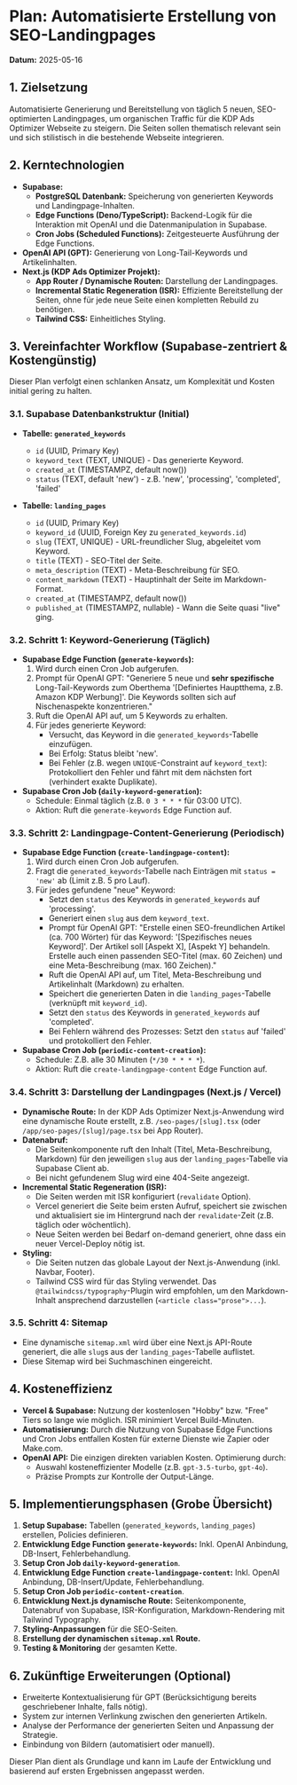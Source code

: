 # Plan: Automatisierte Erstellung von SEO-Landingpages

**Datum:** 2025-05-16

## 1. Zielsetzung

Automatisierte Generierung und Bereitstellung von täglich 5 neuen, SEO-optimierten Landingpages, um organischen Traffic für die KDP Ads Optimizer Webseite zu steigern. Die Seiten sollen thematisch relevant sein und sich stilistisch in die bestehende Webseite integrieren.

## 2. Kerntechnologien

*   **Supabase:**
    *   **PostgreSQL Datenbank:** Speicherung von generierten Keywords und Landingpage-Inhalten.
    *   **Edge Functions (Deno/TypeScript):** Backend-Logik für die Interaktion mit OpenAI und die Datenmanipulation in Supabase.
    *   **Cron Jobs (Scheduled Functions):** Zeitgesteuerte Ausführung der Edge Functions.
*   **OpenAI API (GPT):** Generierung von Long-Tail-Keywords und Artikelinhalten.
*   **Next.js (KDP Ads Optimizer Projekt):**
    *   **App Router / Dynamische Routen:** Darstellung der Landingpages.
    *   **Incremental Static Regeneration (ISR):** Effiziente Bereitstellung der Seiten, ohne für jede neue Seite einen kompletten Rebuild zu benötigen.
    *   **Tailwind CSS:** Einheitliches Styling.

## 3. Vereinfachter Workflow (Supabase-zentriert & Kostengünstig)

Dieser Plan verfolgt einen schlanken Ansatz, um Komplexität und Kosten initial gering zu halten.

### 3.1. Supabase Datenbankstruktur (Initial)

*   **Tabelle: `generated_keywords`**
    *   `id` (UUID, Primary Key)
    *   `keyword_text` (TEXT, UNIQUE) - Das generierte Keyword.
    *   `created_at` (TIMESTAMPZ, default now())
    *   `status` (TEXT, default 'new') - z.B. 'new', 'processing', 'completed', 'failed'

*   **Tabelle: `landing_pages`**
    *   `id` (UUID, Primary Key)
    *   `keyword_id` (UUID, Foreign Key zu `generated_keywords.id`)
    *   `slug` (TEXT, UNIQUE) - URL-freundlicher Slug, abgeleitet vom Keyword.
    *   `title` (TEXT) - SEO-Titel der Seite.
    *   `meta_description` (TEXT) - Meta-Beschreibung für SEO.
    *   `content_markdown` (TEXT) - Hauptinhalt der Seite im Markdown-Format.
    *   `created_at` (TIMESTAMPZ, default now())
    *   `published_at` (TIMESTAMPZ, nullable) - Wann die Seite quasi "live" ging.

### 3.2. Schritt 1: Keyword-Generierung (Täglich)

*   **Supabase Edge Function (`generate-keywords`):**
    1.  Wird durch einen Cron Job aufgerufen.
    2.  Prompt für OpenAI GPT: "Generiere 5 neue und **sehr spezifische** Long-Tail-Keywords zum Oberthema '[Definiertes Hauptthema, z.B. Amazon KDP Werbung]'. Die Keywords sollten sich auf Nischenaspekte konzentrieren."
    3.  Ruft die OpenAI API auf, um 5 Keywords zu erhalten.
    4.  Für jedes generierte Keyword:
        *   Versucht, das Keyword in die `generated_keywords`-Tabelle einzufügen.
        *   Bei Erfolg: Status bleibt 'new'.
        *   Bei Fehler (z.B. wegen `UNIQUE`-Constraint auf `keyword_text`): Protokolliert den Fehler und fährt mit dem nächsten fort (verhindert exakte Duplikate).
*   **Supabase Cron Job (`daily-keyword-generation`):**
    *   Schedule: Einmal täglich (z.B. `0 3 * * *` für 03:00 UTC).
    *   Aktion: Ruft die `generate-keywords` Edge Function auf.

### 3.3. Schritt 2: Landingpage-Content-Generierung (Periodisch)

*   **Supabase Edge Function (`create-landingpage-content`):**
    1.  Wird durch einen Cron Job aufgerufen.
    2.  Fragt die `generated_keywords`-Tabelle nach Einträgen mit `status = 'new'` ab (Limit z.B. 5 pro Lauf).
    3.  Für jedes gefundene "neue" Keyword:
        *   Setzt den `status` des Keywords in `generated_keywords` auf 'processing'.
        *   Generiert einen `slug` aus dem `keyword_text`.
        *   Prompt für OpenAI GPT: "Erstelle einen SEO-freundlichen Artikel (ca. 700 Wörter) für das Keyword: '[Spezifisches neues Keyword]'. Der Artikel soll [Aspekt X], [Aspekt Y] behandeln. Erstelle auch einen passenden SEO-Titel (max. 60 Zeichen) und eine Meta-Beschreibung (max. 160 Zeichen)."
        *   Ruft die OpenAI API auf, um Titel, Meta-Beschreibung und Artikelinhalt (Markdown) zu erhalten.
        *   Speichert die generierten Daten in die `landing_pages`-Tabelle (verknüpft mit `keyword_id`).
        *   Setzt den `status` des Keywords in `generated_keywords` auf 'completed'.
        *   Bei Fehlern während des Prozesses: Setzt den `status` auf 'failed' und protokolliert den Fehler.
*   **Supabase Cron Job (`periodic-content-creation`):**
    *   Schedule: Z.B. alle 30 Minuten (`*/30 * * * *`).
    *   Aktion: Ruft die `create-landingpage-content` Edge Function auf.

### 3.4. Schritt 3: Darstellung der Landingpages (Next.js / Vercel)

*   **Dynamische Route:** In der KDP Ads Optimizer Next.js-Anwendung wird eine dynamische Route erstellt, z.B. `/seo-pages/[slug].tsx` (oder `/app/seo-pages/[slug]/page.tsx` bei App Router).
*   **Datenabruf:**
    *   Die Seitenkomponente ruft den Inhalt (Titel, Meta-Beschreibung, Markdown) für den jeweiligen `slug` aus der `landing_pages`-Tabelle via Supabase Client ab.
    *   Bei nicht gefundenem Slug wird eine 404-Seite angezeigt.
*   **Incremental Static Regeneration (ISR):**
    *   Die Seiten werden mit ISR konfiguriert (`revalidate` Option).
    *   Vercel generiert die Seite beim ersten Aufruf, speichert sie zwischen und aktualisiert sie im Hintergrund nach der `revalidate`-Zeit (z.B. täglich oder wöchentlich).
    *   Neue Seiten werden bei Bedarf on-demand generiert, ohne dass ein neuer Vercel-Deploy nötig ist.
*   **Styling:**
    *   Die Seiten nutzen das globale Layout der Next.js-Anwendung (inkl. Navbar, Footer).
    *   Tailwind CSS wird für das Styling verwendet. Das `@tailwindcss/typography`-Plugin wird empfohlen, um den Markdown-Inhalt ansprechend darzustellen (`<article class="prose">...`).

### 3.5. Schritt 4: Sitemap

*   Eine dynamische `sitemap.xml` wird über eine Next.js API-Route generiert, die alle `slug`s aus der `landing_pages`-Tabelle auflistet.
*   Diese Sitemap wird bei Suchmaschinen eingereicht.

## 4. Kosteneffizienz

*   **Vercel & Supabase:** Nutzung der kostenlosen "Hobby" bzw. "Free" Tiers so lange wie möglich. ISR minimiert Vercel Build-Minuten.
*   **Automatisierung:** Durch die Nutzung von Supabase Edge Functions und Cron Jobs entfallen Kosten für externe Dienste wie Zapier oder Make.com.
*   **OpenAI API:** Die einzigen direkten variablen Kosten. Optimierung durch:
    *   Auswahl kosteneffizienter Modelle (z.B. `gpt-3.5-turbo`, `gpt-4o`).
    *   Präzise Prompts zur Kontrolle der Output-Länge.

## 5. Implementierungsphasen (Grobe Übersicht)

1.  **Setup Supabase:** Tabellen (`generated_keywords`, `landing_pages`) erstellen, Policies definieren.
2.  **Entwicklung Edge Function `generate-keywords`:** Inkl. OpenAI Anbindung, DB-Insert, Fehlerbehandlung.
3.  **Setup Cron Job `daily-keyword-generation`**.
4.  **Entwicklung Edge Function `create-landingpage-content`:** Inkl. OpenAI Anbindung, DB-Insert/Update, Fehlerbehandlung.
5.  **Setup Cron Job `periodic-content-creation`**.
6.  **Entwicklung Next.js dynamische Route:** Seitenkomponente, Datenabruf von Supabase, ISR-Konfiguration, Markdown-Rendering mit Tailwind Typography.
7.  **Styling-Anpassungen** für die SEO-Seiten.
8.  **Erstellung der dynamischen `sitemap.xml` Route.**
9.  **Testing & Monitoring** der gesamten Kette.

## 6. Zukünftige Erweiterungen (Optional)

*   Erweiterte Kontextualisierung für GPT (Berücksichtigung bereits geschriebener Inhalte, falls nötig).
*   System zur internen Verlinkung zwischen den generierten Artikeln.
*   Analyse der Performance der generierten Seiten und Anpassung der Strategie.
*   Einbindung von Bildern (automatisiert oder manuell).

Dieser Plan dient als Grundlage und kann im Laufe der Entwicklung und basierend auf ersten Ergebnissen angepasst werden.
